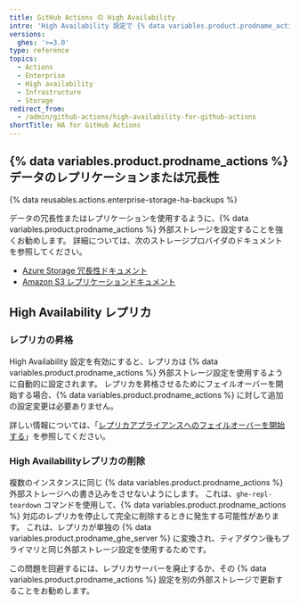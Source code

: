 ```yaml
---
title: GitHub Actions の High Availability
intro: 'High Availability 設定で {% data variables.product.prodname_actions %} を管理するための特別な留意点がいくつかあります。'
versions:
  ghes: '>=3.0'
type: reference
topics:
  - Actions
  - Enterprise
  - High availability
  - Infrastructure
  - Storage
redirect_from:
  - /admin/github-actions/high-availability-for-github-actions
shortTitle: HA for GitHub Actions
---
```


## {% data variables.product.prodname_actions %} データのレプリケーションまたは冗長性

{% data reusables.actions.enterprise-storage-ha-backups %}

データの冗長性またはレプリケーションを使用するように、{% data variables.product.prodname_actions %} 外部ストレージを設定することを強くお勧めします。 詳細については、次のストレージプロバイダのドキュメントを参照してください。

* [Azure Storage 冗長性ドキュメント](https://docs.microsoft.com/en-us/azure/storage/common/storage-redundancy)
* [Amazon S3 レプリケーションドキュメント](https://docs.aws.amazon.com/AmazonS3/latest/dev/replication.html)

## High Availability レプリカ

### レプリカの昇格

High Availability 設定を有効にすると、レプリカは {% data variables.product.prodname_actions %} 外部ストレージ設定を使用するように自動的に設定されます。 レプリカを昇格させるためにフェイルオーバーを開始する場合、{% data variables.product.prodname_actions %} に対して追加の設定変更は必要ありません。

詳しい情報については、「[レプリカアプライアンスへのフェイルオーバーを開始する](/admin/enterprise-management/initiating-a-failover-to-your-replica-appliance)」を参照してください。

### High Availabilityレプリカの削除

複数のインスタンスに同じ {% data variables.product.prodname_actions %} 外部ストレージへの書き込みをさせないようにします。 これは、`ghe-repl-teardown` コマンドを使用して、{% data variables.product.prodname_actions %} 対応のレプリカを停止して完全に削除するときに発生する可能性があります。 これは、レプリカが単独の {% data variables.product.prodname_ghe_server %} に変換され、ティアダウン後もプライマリと同じ外部ストレージ設定を使用するためです。

この問題を回避するには、レプリカサーバーを廃止するか、その {% data variables.product.prodname_actions %} 設定を別の外部ストレージで更新することをお勧めします。
